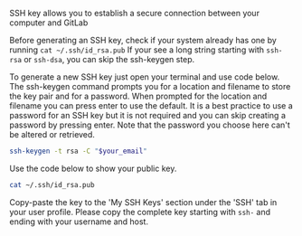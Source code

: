 SSH key allows you to establish a secure connection between your computer and GitLab


Before generating an SSH key, check if your system already has one by running `cat ~/.ssh/id_rsa.pub`
If your see a long string starting with `ssh-rsa` or `ssh-dsa`, you can skip the ssh-keygen step.


To generate a new SSH key just open your terminal and use code below. The ssh-keygen command prompts you for a location and filename to store the key pair and for a password. 
When prompted for the location and filename you can press enter to use the default. 
It is a best practice to use a password for an SSH key but it is not required and you can skip creating a password by pressing enter. 
Note that the password you choose here can't be altered or retrieved.

```bash
ssh-keygen -t rsa -C "$your_email"
```

Use the code below to show your public key.

```bash
cat ~/.ssh/id_rsa.pub
```

Copy-paste the key to the 'My SSH Keys' section under the 'SSH' tab in your user profile. 
Please copy the complete key starting with `ssh-` and ending with your username and host.
